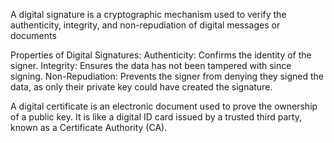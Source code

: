 A digital signature is a cryptographic mechanism used to verify the authenticity, integrity, and non-repudiation of digital messages or documents


Properties of Digital Signatures:
Authenticity: Confirms the identity of the signer.
Integrity: Ensures the data has not been tampered with since signing.
Non-Repudiation: Prevents the signer from denying they signed the data, as only their private key could have created the signature.



A digital certificate is an electronic document used to prove the ownership of a public key. It is like a digital ID card issued by a trusted third party, known as a Certificate Authority (CA).

